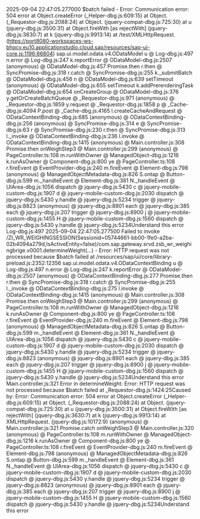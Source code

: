 2025-09-04 22:47:05.277000 $batch failed - Error: Communication error: 504 error
    at Object.createError (_Helper-dbg.js:609:15)
    at Object.<anonymous> (_Requestor-dbg.js:2088:24)
    at Object.<anonymous> (jquery-compat-dbg.js:725:30)
    at u (jquery-dbg.js:3500:31)
    at Object.fireWith [as rejectWith] (jquery-dbg.js:3630:7)
    at k (jquery-dbg.js:9913:14)
    at /test/XMLHttpRequest.<anonymous> (https://port8080-workspaces-ws-bhqcv.eu10.applicationstudio.cloud.sap/resources/sap-ui-core.js:1196:86804) sap.ui.model.odata.v4.ODataModel
u @ Log-dbg.js:497
n.error @ Log-dbg.js:247
k.reportError @ ODataModel-dbg.js:2507
(anonymous) @ ODataModel-dbg.js:457
Promise.then
r.then @ SyncPromise-dbg.js:318
r.catch @ SyncPromise-dbg.js:255
k._submitBatch @ ODataModel-dbg.js:456
n @ ODataModel-dbg.js:639
setTimeout
(anonymous) @ ODataModel-dbg.js:655
setTimeout
k.addPrerenderingTask @ ODataModel-dbg.js:654
onCreateGroup @ ODataModel-dbg.js:376
y.getOrCreateBatchQueue @ _Requestor-dbg.js:971
(anonymous) @ _Requestor-dbg.js:1859
y.request @ _Requestor-dbg.js:1858
p @ _Cache-dbg.js:4094
P.post @ _Cache-dbg.js:4165
l.createCacheAndRequest @ ODataContextBinding-dbg.js:685
(anonymous) @ ODataContextBinding-dbg.js:256
(anonymous) @ SyncPromise-dbg.js:314
e @ SyncPromise-dbg.js:63
r @ SyncPromise-dbg.js:230
r.then @ SyncPromise-dbg.js:313
l._invoke @ ODataContextBinding-dbg.js:236
l.invoke @ ODataContextBinding-dbg.js:1415
(anonymous) @ Main.controller.js:308
Promise.then
onWeighStep3 @ Main.controller.js:299
(anonymous) @ PageController.ts:108
m.runWithOwner @ ManagedObject-dbg.js:1216
k.runAsOwner @ Component-dbg.js:800
ye @ PageController.ts:108
r.fireEvent @ EventProvider-dbg.js:240
m.fireEvent @ Element-dbg.js:798
(anonymous) @ ManagedObjectMetadata-dbg.js:826
S.ontap @ Button-dbg.js:599
m._handleEvent @ Element-dbg.js:361
N._handleEvent @ UIArea-dbg.js:1056
dispatch @ jquery-dbg.js:5430
c @ jquery-mobile-custom-dbg.js:1907
d @ jquery-mobile-custom-dbg.js:2030
dispatch @ jquery-dbg.js:5430
y.handle @ jquery-dbg.js:5234
trigger @ jquery-dbg.js:8823
(anonymous) @ jquery-dbg.js:8901
each @ jquery-dbg.js:385
each @ jquery-dbg.js:207
trigger @ jquery-dbg.js:8900
j @ jquery-mobile-custom-dbg.js:1455
H @ jquery-mobile-custom-dbg.js:1560
dispatch @ jquery-dbg.js:5430
y.handle @ jquery-dbg.js:5234Understand this error
Log-dbg.js:497 2025-09-04 22:47:05.277500 Failed to invoke /ZI_WR_WEIGHINGSESSION(Sessionid=05744661-bb00-1fe0-a2ba-02b4094a279d,IsActiveEntity=false)/com.sap.gateway.srvd.zsb_wr_weighingbrige.v0001.determineWeight(...) - Error: HTTP request was not processed because $batch failed
    at /resources/sap/ui/core/library-preload.js:2352:12356 sap.ui.model.odata.v4.ODataContextBinding
u @ Log-dbg.js:497
n.error @ Log-dbg.js:247
k.reportError @ ODataModel-dbg.js:2507
(anonymous) @ ODataContextBinding-dbg.js:277
Promise.then
r.then @ SyncPromise-dbg.js:318
r.catch @ SyncPromise-dbg.js:255
l._invoke @ ODataContextBinding-dbg.js:275
l.invoke @ ODataContextBinding-dbg.js:1415
(anonymous) @ Main.controller.js:308
Promise.then
onWeighStep3 @ Main.controller.js:299
(anonymous) @ PageController.ts:108
m.runWithOwner @ ManagedObject-dbg.js:1216
k.runAsOwner @ Component-dbg.js:800
ye @ PageController.ts:108
r.fireEvent @ EventProvider-dbg.js:240
m.fireEvent @ Element-dbg.js:798
(anonymous) @ ManagedObjectMetadata-dbg.js:826
S.ontap @ Button-dbg.js:599
m._handleEvent @ Element-dbg.js:361
N._handleEvent @ UIArea-dbg.js:1056
dispatch @ jquery-dbg.js:5430
c @ jquery-mobile-custom-dbg.js:1907
d @ jquery-mobile-custom-dbg.js:2030
dispatch @ jquery-dbg.js:5430
y.handle @ jquery-dbg.js:5234
trigger @ jquery-dbg.js:8823
(anonymous) @ jquery-dbg.js:8901
each @ jquery-dbg.js:385
each @ jquery-dbg.js:207
trigger @ jquery-dbg.js:8900
j @ jquery-mobile-custom-dbg.js:1455
H @ jquery-mobile-custom-dbg.js:1560
dispatch @ jquery-dbg.js:5430
y.handle @ jquery-dbg.js:5234Understand this error
Main.controller.js:321 Error in determineWeight:  Error: HTTP request was not processed because $batch failed
    at _Requestor-dbg.js:1424:25Caused by: Error: Communication error: 504 error
    at Object.createError (_Helper-dbg.js:609:15)
    at Object.<anonymous> (_Requestor-dbg.js:2088:24)
    at Object.<anonymous> (jquery-compat-dbg.js:725:30)
    at u (jquery-dbg.js:3500:31)
    at Object.fireWith [as rejectWith] (jquery-dbg.js:3630:7)
    at k (jquery-dbg.js:9913:14)
    at XMLHttpRequest.<anonymous> (jquery-dbg.js:10172:9)
(anonymous) @ Main.controller.js:321
Promise.catch
onWeighStep3 @ Main.controller.js:320
(anonymous) @ PageController.ts:108
m.runWithOwner @ ManagedObject-dbg.js:1216
k.runAsOwner @ Component-dbg.js:800
ye @ PageController.ts:108
r.fireEvent @ EventProvider-dbg.js:240
m.fireEvent @ Element-dbg.js:798
(anonymous) @ ManagedObjectMetadata-dbg.js:826
S.ontap @ Button-dbg.js:599
m._handleEvent @ Element-dbg.js:361
N._handleEvent @ UIArea-dbg.js:1056
dispatch @ jquery-dbg.js:5430
c @ jquery-mobile-custom-dbg.js:1907
d @ jquery-mobile-custom-dbg.js:2030
dispatch @ jquery-dbg.js:5430
y.handle @ jquery-dbg.js:5234
trigger @ jquery-dbg.js:8823
(anonymous) @ jquery-dbg.js:8901
each @ jquery-dbg.js:385
each @ jquery-dbg.js:207
trigger @ jquery-dbg.js:8900
j @ jquery-mobile-custom-dbg.js:1455
H @ jquery-mobile-custom-dbg.js:1560
dispatch @ jquery-dbg.js:5430
y.handle @ jquery-dbg.js:5234Understand this error
